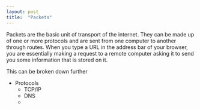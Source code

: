 ```yaml
---
layout: post
title:  "Packets"
---
```



Packets are the basic unit of transport of the internet.
They can be made up of one or more protocols and are sent from one computer to another through routes.
When you type a URL in the address bar of your browser, you are essentially making a request to a remote computer asking it to send you some information that is stored on it.


This can be broken down further

- Protocols
	 -  TCP/IP
	 - 	DNS
	 - 	

